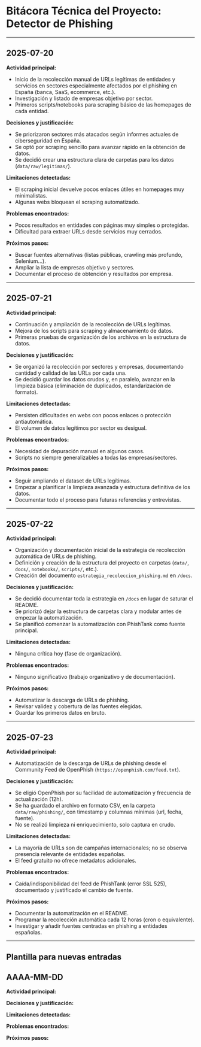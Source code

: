 # Bitácora Técnica del Proyecto: Detector de Phishing

---

## 2025-07-20

**Actividad principal:**  
- Inicio de la recolección manual de URLs legítimas de entidades y servicios en sectores especialmente afectados por el phishing en España (banca, SaaS, ecommerce, etc.).
- Investigación y listado de empresas objetivo por sector.
- Primeros scripts/notebooks para scraping básico de las homepages de cada entidad.

**Decisiones y justificación:**  
- Se priorizaron sectores más atacados según informes actuales de ciberseguridad en España.
- Se optó por scraping sencillo para avanzar rápido en la obtención de datos.
- Se decidió crear una estructura clara de carpetas para los datos (`data/raw/legitimas/`).

**Limitaciones detectadas:**  
- El scraping inicial devuelve pocos enlaces útiles en homepages muy minimalistas.
- Algunas webs bloquean el scraping automatizado.

**Problemas encontrados:**  
- Pocos resultados en entidades con páginas muy simples o protegidas.
- Dificultad para extraer URLs desde servicios muy cerrados.

**Próximos pasos:**  
- Buscar fuentes alternativas (listas públicas, crawling más profundo, Selenium…).
- Ampliar la lista de empresas objetivo y sectores.
- Documentar el proceso de obtención y resultados por empresa.

---

## 2025-07-21

**Actividad principal:**  
- Continuación y ampliación de la recolección de URLs legítimas.
- Mejora de los scripts para scraping y almacenamiento de datos.
- Primeras pruebas de organización de los archivos en la estructura de datos.

**Decisiones y justificación:**  
- Se organizó la recolección por sectores y empresas, documentando cantidad y calidad de las URLs por cada una.
- Se decidió guardar los datos crudos y, en paralelo, avanzar en la limpieza básica (eliminación de duplicados, estandarización de formato).

**Limitaciones detectadas:**  
- Persisten dificultades en webs con pocos enlaces o protección antiautomática.
- El volumen de datos legítimos por sector es desigual.

**Problemas encontrados:**  
- Necesidad de depuración manual en algunos casos.
- Scripts no siempre generalizables a todas las empresas/sectores.

**Próximos pasos:**  
- Seguir ampliando el dataset de URLs legítimas.
- Empezar a planificar la limpieza avanzada y estructura definitiva de los datos.
- Documentar todo el proceso para futuras referencias y entrevistas.

---

## 2025-07-22

**Actividad principal:**  
- Organización y documentación inicial de la estrategia de recolección automática de URLs de phishing.
- Definición y creación de la estructura del proyecto en carpetas (`data/`, `docs/`, `notebooks/`, `scripts/`, etc.).
- Creación del documento `estrategia_recoleccion_phishing.md` en `/docs`.

**Decisiones y justificación:**  
- Se decidió documentar toda la estrategia en `/docs` en lugar de saturar el README.
- Se priorizó dejar la estructura de carpetas clara y modular antes de empezar la automatización.
- Se planificó comenzar la automatización con PhishTank como fuente principal.

**Limitaciones detectadas:**  
- Ninguna crítica hoy (fase de organización).

**Problemas encontrados:**  
- Ninguno significativo (trabajo organizativo y de documentación).

**Próximos pasos:**  
- Automatizar la descarga de URLs de phishing.
- Revisar validez y cobertura de las fuentes elegidas.
- Guardar los primeros datos en bruto.

---

## 2025-07-23

**Actividad principal:**  
- Automatización de la descarga de URLs de phishing desde el Community Feed de OpenPhish (`https://openphish.com/feed.txt`).

**Decisiones y justificación:**  
- Se eligió OpenPhish por su facilidad de automatización y frecuencia de actualización (12h).
- Se ha guardado el archivo en formato CSV, en la carpeta `data/raw/phishing/`, con timestamp y columnas mínimas (url, fecha, fuente).
- No se realizó limpieza ni enriquecimiento, solo captura en crudo.

**Limitaciones detectadas:**  
- La mayoría de URLs son de campañas internacionales; no se observa presencia relevante de entidades españolas.
- El feed gratuito no ofrece metadatos adicionales.

**Problemas encontrados:**  
- Caída/indisponibilidad del feed de PhishTank (error SSL 525), documentado y justificado el cambio de fuente.

**Próximos pasos:**  
- Documentar la automatización en el README.
- Programar la recolección automática cada 12 horas (cron o equivalente).
- Investigar y añadir fuentes centradas en phishing a entidades españolas.

---

## Plantilla para nuevas entradas

## AAAA-MM-DD

**Actividad principal:**  

**Decisiones y justificación:**  

**Limitaciones detectadas:**  

**Problemas encontrados:**  

**Próximos pasos:**  

